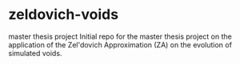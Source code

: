 # zeldovich-voids
master thesis project
Initial repo for the master thesis project on the application of the Zel'dovich Approximation (ZA) on the evolution of simulated voids.
